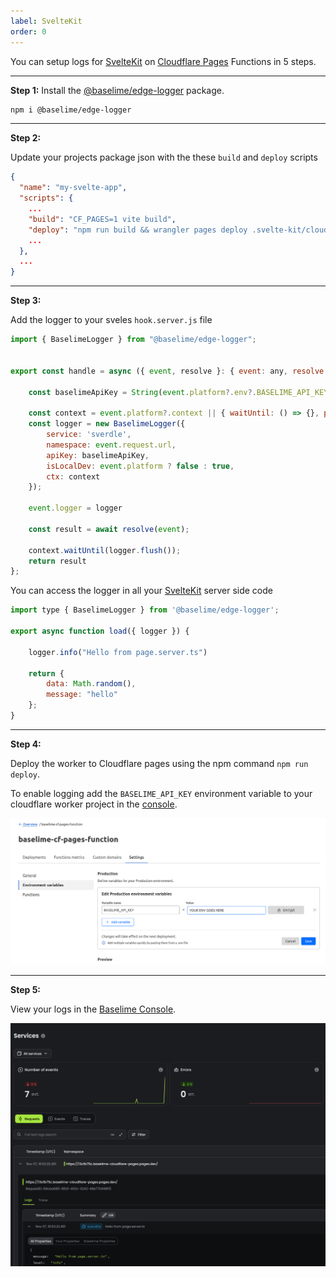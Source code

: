 ```yaml
---
label: SvelteKit
order: 0
---
```


You can setup logs for [SvelteKit](https://kit.svelte.dev/) on [Cloudflare Pages](https://developers.cloudflare.com/pages/) Functions in 5 steps.

---
**Step 1:** Install the [@baselime/edge-logger](https://github.com/baselime/edge-logger) package.

```bash # :icon-terminal: terminal
npm i @baselime/edge-logger
```
---
**Step 2:**

Update your projects package json with the these `build` and `deploy` scripts

```json #5-6 :icon-code: package.json
{
  "name": "my-svelte-app",
  "scripts": {
    ...
  	"build": "CF_PAGES=1 vite build",
    "deploy": "npm run build && wrangler pages deploy .svelte-kit/cloudflare",
    ...
  },
  ...
}    
```
---
**Step 3:**


Add the logger to your sveles `hook.server.js` file

```javascript #4-8,12 :icon-code: src/hook.server.js
import { BaselimeLogger } from "@baselime/edge-logger";


export const handle = async ({ event, resolve }: { event: any, resolve: any}) => {

    const baselimeApiKey = String(event.platform?.env?.BASELIME_API_KEY);

    const context = event.platform?.context || { waitUntil: () => {}, passThroughOnException: () => {} }
    const logger = new BaselimeLogger({
        service: 'sverdle',
        namespace: event.request.url,
        apiKey: baselimeApiKey,
        isLocalDev: event.platform ? false : true,
        ctx: context
    });
    
    event.logger = logger
  
    const result = await resolve(event);

    context.waitUntil(logger.flush());
    return result
};
```

You can access the logger in all your [SvelteKit](https://kit.svelte.dev/) server side code

```javascript #5 :icon-code: src/routes/page.server.ts
import type { BaselimeLogger } from '@baselime/edge-logger';

export async function load({ logger }) {
   
    logger.info("Hello from page.server.ts")

    return {
        data: Math.random(),
        message: "hello"
    };
}
```

---

**Step 4:**

Deploy the worker to Cloudflare pages using the npm command `npm run deploy`.

To enable logging add the `BASELIME_API_KEY` environment variable to your cloudflare worker project in the [console](https://dash.cloudflare.com).

![Add Env to Cloudflare Pages](../../../assets/images/illustrations/sending-data/cloudflare/pages-envs.png)

---

**Step 5:**

View your logs in the [Baselime Console](https://console.baselime.io).

![Cloudflare Pages Logs](../../../assets/images/illustrations/sending-data/cloudflare/pages-logs.png)